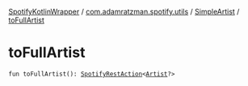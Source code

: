 [SpotifyKotlinWrapper](../../index.md) / [com.adamratzman.spotify.utils](../index.md) / [SimpleArtist](index.md) / [toFullArtist](./to-full-artist.md)

# toFullArtist

`fun toFullArtist(): `[`SpotifyRestAction`](../../com.adamratzman.spotify.main/-spotify-rest-action/index.md)`<`[`Artist`](../-artist/index.md)`?>`